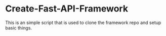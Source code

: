 # Create-Fast-API-Framework
This is an simple script that is used to clone the framework repo and setup basic things.
